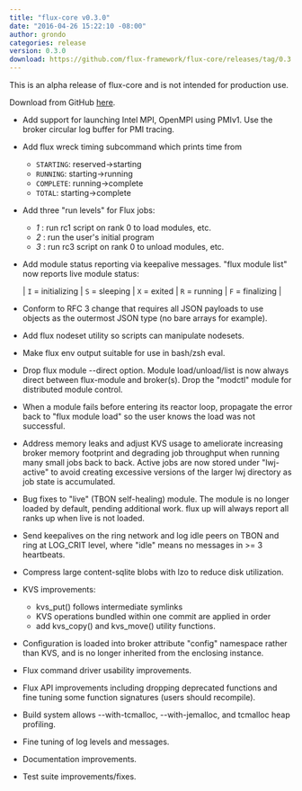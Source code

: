 ```yaml
---
title: "flux-core v0.3.0"
date: "2016-04-26 15:22:10 -08:00"
author: grondo
categories: release
version: 0.3.0
download: https://github.com/flux-framework/flux-core/releases/tag/0.3.0
---
```


<div class="note warning">
This is an alpha release of flux-core and is not intended for production use.
</div>

Download from GitHub [here](https://github.com/flux-framework/flux-core/releases/tag/0.3.0).

* Add support for launching Intel MPI, OpenMPI using PMIv1.
  Use the broker circular log buffer for PMI tracing.

* Add flux wreck timing subcommand which prints time from
    - `STARTING`: reserved->starting
    - `RUNNING`:  starting->running
    - `COMPLETE`: running->complete
    - `TOTAL`:    starting->complete

* Add three "run levels" for Flux jobs:
  - *1* : run rc1 script on rank 0 to load modules, etc.
  - *2* : run the user's initial program
  - *3* : run rc3 script on rank 0 to unload modules, etc.

* Add module status reporting via keepalive messages.
  "flux module list" now reports live module status:

   | `I` = initializing |  `S` = sleeping    |  `X` = exited
   | `R` = running     |  `F` = finalizing  |

* Conform to RFC 3 change that requires all JSON payloads to use
  objects as the outermost JSON type (no bare arrays for example).

* Add flux nodeset utility so scripts can manipulate nodesets.

* Make flux env output suitable for use in bash/zsh eval.

* Drop flux module --direct option.  Module load/unload/list is
  now always direct between flux-module and broker(s).
  Drop the "modctl" module for distributed module control.

* When a module fails before entering its reactor loop, propagate
  the error back to "flux module load" so the user knows the
  load was not successful.

* Address memory leaks and adjust KVS usage to ameliorate increasing
  broker memory footprint and degrading job throughput when running
  many small jobs back to back.  Active jobs are now stored under
  "lwj-active" to avoid creating excessive versions of the larger lwj
  directory as job state is accumulated.

* Bug fixes to "live" (TBON self-healing) module.  The module is no
  longer loaded by default, pending additional work.  flux up will
  always report all ranks up when live is not loaded.

* Send keepalives on the ring network and log idle peers on TBON
  and ring at LOG_CRIT level, where "idle" means no messages in >= 3
  heartbeats.

* Compress large content-sqlite blobs with lzo to reduce disk
  utilization.

* KVS improvements:
  - kvs_put() follows intermediate symlinks
  - KVS operations bundled within one commit are applied in order
  - add kvs_copy() and kvs_move() utility functions.

* Configuration is loaded into broker attribute "config" namespace
  rather than KVS, and is no longer inherited from the enclosing instance.

* Flux command driver usability improvements.

* Flux API improvements including dropping deprecated functions
  and fine tuning some function signatures (users should recompile).

* Build system allows --with-tcmalloc, --with-jemalloc, and tcmalloc
  heap profiling.

* Fine tuning of log levels and messages.

* Documentation improvements.

* Test suite improvements/fixes.

